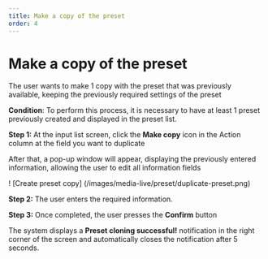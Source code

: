 ```yaml
---
title: Make a copy of the preset
order: 4
---
```


# Make a copy of the preset

The user wants to make 1 copy with the preset that was previously available, keeping the previously required settings of the preset

**Condition**: To perform this process, it is necessary to have at least 1 preset previously created and displayed in the preset list.

**Step 1:** At the input list screen, click the **Make copy** icon in the Action column at the field you want to duplicate

After that, a pop-up window will appear, displaying the previously entered information, allowing the user to edit all information fields

! [Create preset copy] (/images/media-live/preset/duplicate-preset.png)

**Step 2:** The user enters the required information.

**Step 3:** Once completed, the user presses the **Confirm** button

The system displays a **Preset cloning successful!** notification in the right corner of the screen and automatically closes the notification after 5 seconds.
